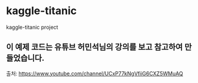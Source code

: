 # kaggle-titanic
kaggle-titanic project

## 이 예제 코드는 유튜브 허민석님의 강의를 보고 참고하여 만들었습니다.

출처: https://www.youtube.com/channel/UCxP77kNgVfiiG6CXZ5WMuAQ
